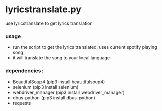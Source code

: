 # lyricstranslate.py
use lyricstranslate to get lyrics translation

### usage
- run the script to get the lyrics translated, uses current spotify playing song
- it will translate the song to your local language

### dependencies:
- BeautifulSoup4 (pip3 install beautifulsoup4)
- selenium (pip3 install selenium)
- webdriver_manager (pip3 install webdriver_manager)
- dbus-python (pip3 install dbus-python)
- requests
